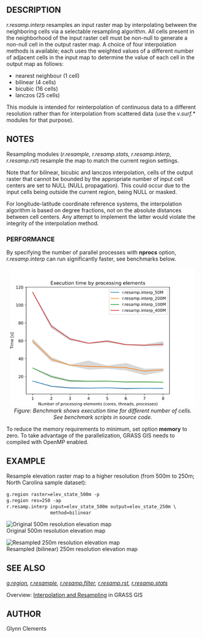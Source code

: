 ## DESCRIPTION

*r.resamp.interp* resamples an input raster map by interpolating between
the neighboring cells via a selectable resampling algorithm. All cells
present in the neighborhood of the input raster cell must be non-null to
generate a non-null cell in the output raster map. A choice of four
interpolation methods is available; each uses the weighted values of a
different number of adjacent cells in the input map to determine the
value of each cell in the output map as follows:

- nearest neighbour (1 cell)
- bilinear (4 cells)
- bicubic (16 cells)
- lanczos (25 cells)

This module is intended for reinterpolation of continuous data to a
different resolution rather than for interpolation from scattered data
(use the *v.surf.\** modules for that purpose).

## NOTES

Resampling modules (*r.resample, r.resamp.stats, r.resamp.interp,
r.resamp.rst*) resample the map to match the current region settings.

Note that for bilinear, bicubic and lanczos interpolation, cells of the
output raster that cannot be bounded by the appropriate number of input
cell centers are set to NULL (NULL propagation). This could occur due to
the input cells being outside the current region, being NULL or masked.

For longitude-latitude coordinate reference systems, the interpolation
algorithm is based on degree fractions, not on the absolute distances
between cell centers. Any attempt to implement the latter would violate
the integrity of the interpolation method.

### PERFORMANCE

By specifying the number of parallel processes with **nprocs** option,
*r.resamp.interp* can run significantly faster, see benchmarks below.

<div align="center" style="margin: 10px">

<img src="r_resamp_interp_benchmark_size.png" data-border="0"
alt="benchmark for number of cells" />  
*Figure: Benchmark shows execution time for different number of cells.
See benchmark scripts in source code.*

</div>

To reduce the memory requirements to minimum, set option **memory** to
zero. To take advantage of the parallelization, GRASS GIS needs to
compiled with OpenMP enabled.

## EXAMPLE

Resample elevation raster map to a higher resolution (from 500m to 250m;
North Carolina sample dataset):

```shell
g.region raster=elev_state_500m -p
g.region res=250 -ap
r.resamp.interp input=elev_state_500m output=elev_state_250m \
                method=bilinear
```

![Original 500m resolution elevation
map](r_resamp_interp_orig_500m.png)  
Original 500m resolution elevation map

![Resampled 250m resolution elevation
map](r_resamp_interp_new_250m.png)  
Resampled (bilinear) 250m resolution elevation map

## SEE ALSO

*[g.region](g.region.md), [r.resample](r.resample.md),
[r.resamp.filter](r.resamp.filter.md), [r.resamp.rst](r.resamp.rst.md),
[r.resamp.stats](r.resamp.stats.md)*

Overview: [Interpolation and
Resampling](https://grasswiki.osgeo.org/wiki/Interpolation) in GRASS GIS

## AUTHOR

Glynn Clements
